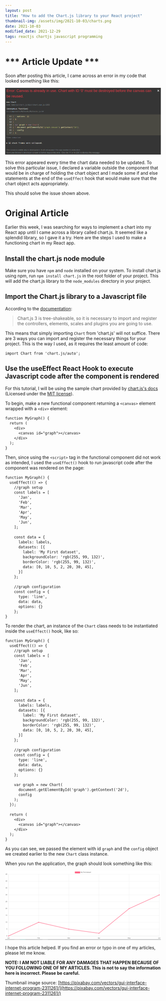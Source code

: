 ```yaml
---
layout: post
title: "How to add the Chart.js library to your React project"
thumbnail-img: /assets/img/2021-10-03/charts.png
date: 2021-10-03
modified_date: 2021-12-29
tags: reactjs chartjs javascript programming
---
```


# *** Article Update ***

Soon after posting this article, I came across an error in my code that looked something like this:

![React ChartJS error](/assets/img/2021-10-03/react-error-chartjs.png)

This error appeared every time the chart data needed to be updated. To solve this particular issue, I declared a variable outside the component that would be in charge of holding the chart object and I made some if and else statements at the end of the `useEffect` hook that would make sure that the chart object acts appropriately.

<script src="https://gist.github.com/ismaeltovar/8960cb53e3828886861e43e2672166a4.js"></script>

This should solve the issue shown above.

# Original Article

Earlier this week, I was searching for ways to implement a chart into my React app until I came across a library called chart.js. It seemed like a splendid library, so I gave it a try. Here are the steps I used to make a functioning chart in my React app.

## Install the chart.js node module

Make sure you have `npm` and `node` installed on your system. To install chart.js using npm, run `npm install chart.js` in the root folder of your project. This will add the chart.js library to the `node_modules` directory in your project. 

## Import the Chart.js library to a Javascript file

According to the [documentation](https://www.chartjs.org/docs/latest/getting-started/integration.html#bundlers-webpack-rollup-etc):

> Chart.js 3 is tree-shakeable, so it is necessary to import and register the controllers, elements, scales and plugins you are going to use.

This means that simply importing `Chart` from 'chart.js' will not suffice. There are 3 ways you can import and register the necessary things for your project. This is the way I used, as it requires the least amount of code:

```
import Chart from 'chart.js/auto';
```

## Use the useEffect React Hook to execute Javascript code after the component is rendered

For this tutorial, I will be using the sample chart provided by [chart.js's docs](https://www.chartjs.org/docs/latest/getting-started/) (Licensed under the [MIT license](https://github.com/chartjs/Chart.js/blob/master/LICENSE.md)).

To begin, make a new functional component returning a `<canvas>` element wrapped with a `<div>` element:

```
function MyGraph() {
  return (
    <div>
      <canvas id="graph"></canvas>
    </div>
  );
}
```

Then, since using the `<script>` tag in the functional component did not work as intended, I used the `useEffect()` hook to run javascript code after the component was rendered on the page:

```
function MyGraph() {
  useEffect(() => {
    //graph setup
    const labels = [
      'Jan',
      'Feb',
      'Mar',
      'Apr',
      'May',
      'Jun',
    ];

    const data = {
      labels: labels,
      datasets: [{
        label: 'My First dataset',
        backgroundColor: 'rgb(255, 99, 132)',
        borderColor: 'rgb(255, 99, 132)',
        data: [0, 10, 5, 2, 20, 30, 45],
      }]
    };

    //graph configuration
    const config = {
      type: 'line',
      data: data,
      options: {}
    };
}
```

To render the chart, an instance of the `Chart` class needs to be instantiated inside the `useEffect()` hook, like so:

```
function MyGraph() {
  useEffect(() => {
    //graph setup
    const labels = [
      'Jan',
      'Feb',
      'Mar',
      'Apr',
      'May',
      'Jun',
    ];

    const data = {
      labels: labels,
      datasets: [{
        label: 'My First dataset',
        backgroundColor: 'rgb(255, 99, 132)',
        borderColor: 'rgb(255, 99, 132)',
        data: [0, 10, 5, 2, 20, 30, 45],
      }]
    };

    //graph configuration
    const config = {
      type: 'line',
      data: data,
      options: {}
    };

    var graph = new Chart(
      document.getElementById('graph').getContext('2d'),
      config
    );
  });

  return (
    <div>
      <canvas id="graph"></canvas>
    </div>
  );
}
```

As you can see, we passed the element with id `graph` and the `config` object we created earlier to the new `Chart` class instance.

When you run the application, the graph should look something like this: 

![Sample chart](/assets/img/2021-10-03/sample-chart.png)

I hope this article helped. If you find an error or typo in one of my articles, please let me know.

**NOTE: I AM NOT LIABLE FOR ANY DAMAGES THAT HAPPEN BECAUSE OF YOU FOLLOWING ONE OF MY ARTICLES. This is not to say the information here is incorrect. Please be careful.**

Thumbnail image source: [https://pixabay.com/vectors/gui-interface-internet-program-2311261/](https://pixabay.com/vectors/gui-interface-internet-program-2311261/)